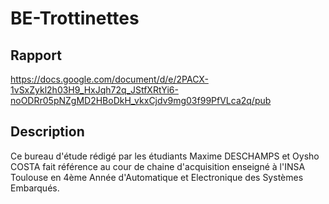 # BE-Trottinettes

## Rapport
https://docs.google.com/document/d/e/2PACX-1vSxZykl2h03H9_HxJqh72q_JStfXRtYi6-noODRr05pNZgMD2HBoDkH_vkxCjdv9mg03f99PfVLca2q/pub

## Description

Ce bureau d'étude rédigé par les étudiants Maxime DESCHAMPS et Oysho COSTA fait référence au cour de chaine d'acquisition enseigné à l'INSA Toulouse en 4ème Année d'Automatique et Electronique des Systèmes Embarqués.

